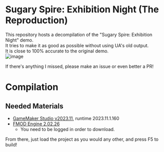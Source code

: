 # Sugary Spire: Exhibition Night (The Reproduction)
This repository hosts a decompilation of the "Sugary Spire: Exhibition Night" demo.</br>It tries to make it as good as possible without using UA's old output.</br>It is close to 100% accurate to the original demo.</br>
![image](https://github.com/user-attachments/assets/8ed03e9e-5a6a-4325-8a68-188a2f8013cd)

If there's anything I missed, please make an issue or even better a PR!
# Compilation
## Needed Materials
- [GameMaker Studio v2023.11](https://gms.yoyogames.com/GameMaker-Installer-2023.11.1.129.exe), runtime 2023.11.1.160
- [FMOD Engine 2.02.26](https://www.fmod.com/download#fmodengine)
	- You need to be logged in order to download.

From there, just load the project as you would any other, and press F5 to build!
